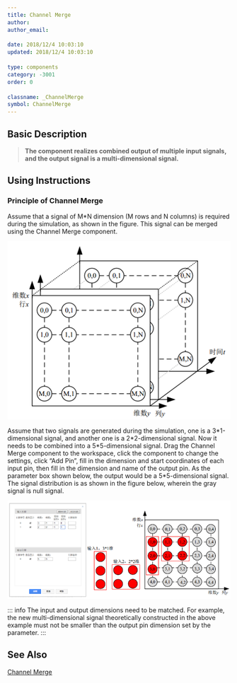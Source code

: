 ```yaml
---
title: Channel Merge
author: 
author_email:

date: 2018/12/4 10:03:10
updated: 2018/12/4 10:03:10

type: components
category: -3001
order: 0

classname: _ChannelMerge
symbol: ChannelMerge
---
```

## Basic Description


> **The component realizes combined output of multiple input signals, and the output signal is a multi-dimensional signal.**

## Using Instructions

### Principle of Channel Merge  

Assume that a signal of M*N dimension (M rows and N columns) is required during the simulation, as shown in the figure. This signal can be merged using the Channel Merge component.

![信号图](comp_Mux/M1.png)

Assume that two signals are generated during the simulation, one is a 3\*1-dimensional signal, and another one is a 2\*2-dimensional signal. Now it needs to be combined into a 5\*5-dimensional signal. Drag the Channel Merge component to the workspace, click the component to change the settings, click “Add Pin”, fill in the dimension and start coordinates of each input pin, then fill in the dimension and name of the output pin. As the parameter box shown below, the output would be a 5*5-dimensional signal. The signal distribution is as shown in the figure below, wherein the gray signal is null signal.

![信号图3](comp_Mux/M3.png)

::: info
The input and output dimensions need to be matched. For example, the new multi-dimensional signal theoretically constructed in the above example must not be smaller than the output pin dimension set by the parameter.
:::


## See Also

[Channel Merge](comp_ChannelDeMerge.md)